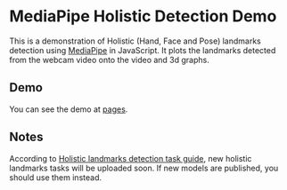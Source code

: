 # MediaPipe Holistic Detection Demo

This is a demonstration of Holistic (Hand, Face and Pose) landmarks detection using [MediaPipe](https://github.com/google/mediapipe/tree/master) in JavaScript.
It plots the landmarks detected from the webcam video onto the video and 3d graphs.

## Demo

You can see the demo at [pages](https://shimiruka.github.io/mediapipe-holistic-demo/).

## Notes

According to [Holistic landmarks detection task guide]("https://developers.google.com/mediapipe/solutions/vision/holistic_landmarker"), new holistic landmarks tasks will be uploaded soon.
If new models are published, you should use them instead.
